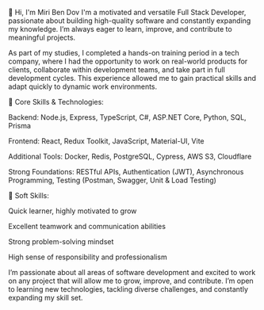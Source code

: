 👋 Hi, I'm Miri Ben Dov
I'm a motivated and versatile Full Stack Developer, passionate about building high-quality software and constantly expanding my knowledge. I’m always eager to learn, improve, and contribute to meaningful projects.

As part of my studies, I completed a hands-on training period in a tech company, where I had the opportunity to work on real-world products for clients, collaborate within development teams, and take part in full development cycles. This experience allowed me to gain practical skills and adapt quickly to dynamic work environments.

🔹 Core Skills & Technologies:

Backend: Node.js, Express, TypeScript, C#, ASP.NET Core, Python, SQL, Prisma

Frontend: React, Redux Toolkit, JavaScript, Material-UI, Vite

Additional Tools: Docker, Redis, PostgreSQL, Cypress, AWS S3, Cloudflare

Strong Foundations: RESTful APIs, Authentication (JWT), Asynchronous Programming, Testing (Postman, Swagger, Unit & Load Testing)

🔹 Soft Skills:

Quick learner, highly motivated to grow

Excellent teamwork and communication abilities

Strong problem-solving mindset

High sense of responsibility and professionalism

I’m passionate about all areas of software development and excited to work on any project that will allow me to grow, improve, and contribute. I’m open to learning new technologies, tackling diverse challenges, and constantly expanding my skill set.
